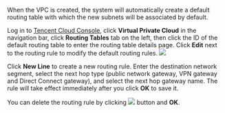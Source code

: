 When the VPC is created, the system will automatically create a default routing table with which the new subnets will be associated by default.

Log in to [Tencent Cloud Console](https://console.qcloud.com/), click **Virtual Private Cloud** in the navigation bar, click **Routing Tables** tab on the left, then click the ID of the default routing table to enter the routing table details page. Click **Edit** next to the routing rule to modify the default routing rules.
![](//mccdn.qcloud.com/img568e22720ae8e.png)

Click **New Line** to create a new routing rule. Enter the destination network segment, select the next hop type (public network gateway, VPN gateway and Direct Connect gateway), and select the next hop gateway name. The rule will take effect immediately after you click **OK** to save it.

You can delete the routing rule by clicking ![](//mccdn.qcloud.com/img569da06880706.png) button and **OK**.



